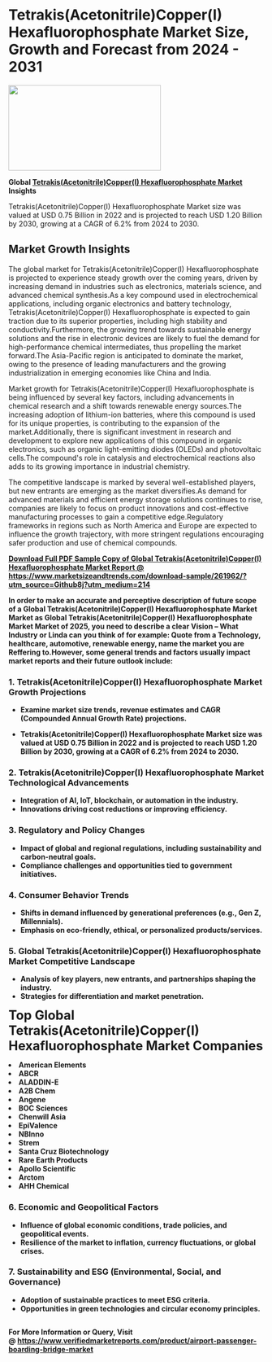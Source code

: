 <H1>Tetrakis(Acetonitrile)Copper(I) Hexafluorophosphate Market Size, Growth and Forecast from 2024 - 2031</H1><img class="aligncenter size-medium wp-image-584254" src="https://thirdeyenews.in/wp-content/uploads/2024/09/Global-Market-Research-300x168.jpeg" alt="" width="300" height="168" /><p><strong>Global&nbsp;<a href="https://www.marketsizeandtrends.com/download-sample/261962/?utm_source=Github8j?utm_medium=214">Tetrakis(Acetonitrile)Copper(I) Hexafluorophosphate Market</a> Insights</strong></p><p>Tetrakis(Acetonitrile)Copper(I) Hexafluorophosphate Market size was valued at USD 0.75 Billion in 2022 and is projected to reach USD 1.20 Billion by 2030, growing at a CAGR of 6.2% from 2024 to 2030.</p><p><h2>Market Growth Insights</h2> <p>The global market for Tetrakis(Acetonitrile)Copper(I) Hexafluorophosphate is projected to experience steady growth over the coming years, driven by increasing demand in industries such as electronics, materials science, and advanced chemical synthesis.As a key compound used in electrochemical applications, including organic electronics and battery technology, Tetrakis(Acetonitrile)Copper(I) Hexafluorophosphate is expected to gain traction due to its superior properties, including high stability and conductivity.Furthermore, the growing trend towards sustainable energy solutions and the rise in electronic devices are likely to fuel the demand for high-performance chemical intermediates, thus propelling the market forward.The Asia-Pacific region is anticipated to dominate the market, owing to the presence of leading manufacturers and the growing industrialization in emerging economies like China and India.</p> <p><strong><a href="#"></a></strong></p> <p>Market growth for Tetrakis(Acetonitrile)Copper(I) Hexafluorophosphate is being influenced by several key factors, including advancements in chemical research and a shift towards renewable energy sources.The increasing adoption of lithium-ion batteries, where this compound is used for its unique properties, is contributing to the expansion of the market.Additionally, there is significant investment in research and development to explore new applications of this compound in organic electronics, such as organic light-emitting diodes (OLEDs) and photovoltaic cells.The compound's role in catalysis and electrochemical reactions also adds to its growing importance in industrial chemistry.</p> <p>The competitive landscape is marked by several well-established players, but new entrants are emerging as the market diversifies.As demand for advanced materials and efficient energy storage solutions continues to rise, companies are likely to focus on product innovations and cost-effective manufacturing processes to gain a competitive edge.Regulatory frameworks in regions such as North America and Europe are expected to influence the growth trajectory, with more stringent regulations encouraging safer production and use of chemical compounds.</p> <p><strong><a href="#"></p><p><span class=""><strong>Download Full PDF Sample Copy of Global Tetrakis(Acetonitrile)Copper(I) Hexafluorophosphate Market Report</strong> @ <a href="https://www.marketsizeandtrends.com/download-sample/261962/?utm_source=Github8j?utm_medium=214" target="_blank">https://www.marketsizeandtrends.com/download-sample/261962/?utm_source=Github8j?utm_medium=214</a></span></p><p>In order to make an accurate and perceptive description of future scope of a Global&nbsp;Tetrakis(Acetonitrile)Copper(I) Hexafluorophosphate Market Market as Global&nbsp;Tetrakis(Acetonitrile)Copper(I) Hexafluorophosphate Market Market of 2025, you need to describe a clear Vision &ndash; What Industry or Linda can you think of for example: Quote from a Technology, healthcare, automotive, renewable energy, name the market you are Reffering to.However, some general trends and factors usually impact market reports and their future outlook include:</p><h3>1.&nbsp;<strong>Tetrakis(Acetonitrile)Copper(I) Hexafluorophosphate Market Growth Projections</strong></h3><ul><li>Examine market size trends, revenue estimates and CAGR (Compounded Annual Growth Rate) projections.</li><li><p>Tetrakis(Acetonitrile)Copper(I) Hexafluorophosphate Market size was valued at USD 0.75 Billion in 2022 and is projected to reach USD 1.20 Billion by 2030, growing at a CAGR of 6.2% from 2024 to 2030.</p></li></ul><h3>2.&nbsp;<strong>Tetrakis(Acetonitrile)Copper(I) Hexafluorophosphate Market Technological Advancements</strong></h3><ul><li>Integration of AI, IoT, blockchain, or automation in the industry.</li><li>Innovations driving cost reductions or improving efficiency.</li></ul><h3>3.&nbsp;<strong>Regulatory and Policy Changes</strong></h3><ul><li>Impact of global and regional regulations, including sustainability and carbon-neutral goals.</li><li>Compliance challenges and opportunities tied to government initiatives.</li></ul><h3>4.&nbsp;<strong>Consumer Behavior Trends</strong></h3><ul><li>Shifts in demand influenced by generational preferences (e.g., Gen Z, Millennials).</li><li>Emphasis on eco-friendly, ethical, or personalized products/services.</li></ul><h3>5.&nbsp;<strong>Global Tetrakis(Acetonitrile)Copper(I) Hexafluorophosphate Market Competitive Landscape</strong></h3><ul><li>Analysis of key players, new entrants, and partnerships shaping the industry.</li><li>Strategies for differentiation and market penetration.</li></ul><p data-pm-slice="1 1 []"><span style="color: inherit; font-family: inherit; font-size: 25px;">Top Global Tetrakis(Acetonitrile)Copper(I) Hexafluorophosphate Market Companies</span></p><div class="" data-test-id=""><p><li>American Elements</li><li> ABCR</li><li> ALADDIN-E</li><li> A2B Chem</li><li> Angene</li><li> BOC Sciences</li><li> Chenwill Asia</li><li> EpiValence</li><li> NBInno</li><li> Strem</li><li> Santa Cruz Biotechnology</li><li> Rare Earth Products</li><li> Apollo Scientific</li><li> Arctom</li><li> AHH Chemical</li></p></div><h3>6.&nbsp;<strong>Economic and Geopolitical Factors</strong></h3><ul><li>Influence of global economic conditions, trade policies, and geopolitical events.</li><li>Resilience of the market to inflation, currency fluctuations, or global crises.</li></ul><h3>7.&nbsp;<strong>Sustainability and ESG (Environmental, Social, and Governance)</strong></h3><ul><li>Adoption of sustainable practices to meet ESG criteria.</li><li>Opportunities in green technologies and circular economy principles.</li></ul><h2><strong style="font-size: 14px;">For More Information or Query, Visit @&nbsp;</strong><a style="background-color: #ffffff; font-size: 14px;" href="https://www.marketsizeandtrends.com/report/tetrakis-acetonitrile-copper-i-hexafluorophosphate-market/" target="_blank">https://www.verifiedmarketreports.com/product/airport-passenger-boarding-bridge-market</a></h2>